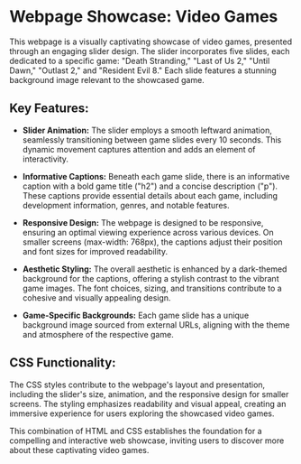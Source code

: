 # Webpage Showcase: Video Games

This webpage is a visually captivating showcase of video games, presented through an engaging slider design. The slider incorporates five slides, each dedicated to a specific game: "Death Stranding," "Last of Us 2," "Until Dawn," "Outlast 2," and "Resident Evil 8." Each slide features a stunning background image relevant to the showcased game.

## Key Features:

- **Slider Animation:**
  The slider employs a smooth leftward animation, seamlessly transitioning between game slides every 10 seconds. This dynamic movement captures attention and adds an element of interactivity.

- **Informative Captions:**
  Beneath each game slide, there is an informative caption with a bold game title ("h2") and a concise description ("p"). These captions provide essential details about each game, including development information, genres, and notable features.

- **Responsive Design:**
  The webpage is designed to be responsive, ensuring an optimal viewing experience across various devices. On smaller screens (max-width: 768px), the captions adjust their position and font sizes for improved readability.

- **Aesthetic Styling:**
  The overall aesthetic is enhanced by a dark-themed background for the captions, offering a stylish contrast to the vibrant game images. The font choices, sizing, and transitions contribute to a cohesive and visually appealing design.

- **Game-Specific Backgrounds:**
  Each game slide has a unique background image sourced from external URLs, aligning with the theme and atmosphere of the respective game.

## CSS Functionality:

The CSS styles contribute to the webpage's layout and presentation, including the slider's size, animation, and the responsive design for smaller screens. The styling emphasizes readability and visual appeal, creating an immersive experience for users exploring the showcased video games.

This combination of HTML and CSS establishes the foundation for a compelling and interactive web showcase, inviting users to discover more about these captivating video games.
